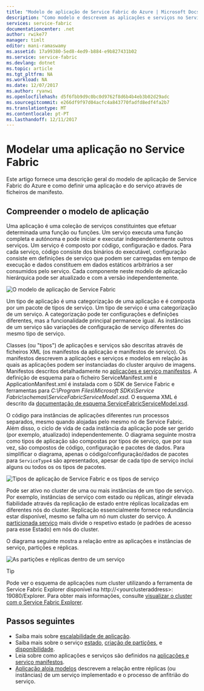 ```yaml
---
title: "Modelo de aplicação de Service Fabric do Azure | Microsoft Docs"
description: "Como modelo e descrevem as aplicações e serviços no Service Fabric."
services: service-fabric
documentationcenter: .net
author: rwike77
manager: timlt
editor: mani-ramaswamy
ms.assetid: 17a99380-5ed8-4ed9-b884-e9b827431b02
ms.service: service-fabric
ms.devlang: dotnet
ms.topic: article
ms.tgt_pltfrm: NA
ms.workload: NA
ms.date: 12/07/2017
ms.author: ryanwi
ms.openlocfilehash: d5f6fbb9d9c0bc0d9762f8d6b4b4eb3b02d29adc
ms.sourcegitcommit: e266df9f97d04acfc4a843770fadfd8edf4fa2b7
ms.translationtype: MT
ms.contentlocale: pt-PT
ms.lasthandoff: 12/11/2017
---
```

# <a name="model-an-application-in-service-fabric"></a>Modelar uma aplicação no Service Fabric
Este artigo fornece uma descrição geral do modelo de aplicação de Service Fabric do Azure e como definir uma aplicação e do serviço através de ficheiros de manifesto.

## <a name="understand-the-application-model"></a>Compreender o modelo de aplicação
Uma aplicação é uma coleção de serviços constituintes que efetuar determinada uma função ou funções. Um serviço executa uma função completa e autónoma e pode iniciar e executar independentemente outros serviços.  Um serviço é composto por código, configuração e dados. Para cada serviço, código consiste dos binários do executável, configuração consiste em definições de serviço que podem ser carregadas em tempo de execução e dados constituem em dados estáticos arbitrários a ser consumidos pelo serviço. Cada componente neste modelo de aplicação hierárquica pode ser atualizado e com a versão independentemente.

![O modelo de aplicação de Service Fabric][appmodel-diagram]

Um tipo de aplicação é uma categorização de uma aplicação e é composta por um pacote de tipos de serviço. Um tipo de serviço é uma categorização de um serviço. A categorização pode ter configurações e definições diferentes, mas a funcionalidade principal permanece igual. As instâncias de um serviço são variações de configuração de serviço diferentes do mesmo tipo de serviço.  

Classes (ou "tipos") de aplicações e serviços são descritas através de ficheiros XML (os manifestos da aplicação e manifestos de serviço).  Os manifestos descrevem a aplicações e serviços e modelos em relação às quais as aplicações podem ser instanciadas do cluster arquivo de imagens.  Manifestos descritos detalhadamente no [aplicações e serviço manifestos](service-fabric-application-and-service-manifests.md). A definição de esquema para o ficheiro ServiceManifest.xml e ApplicationManifest.xml é instalada com o SDK de Service Fabric e ferramentas para *C:\Program Files\Microsoft SDKs\Service Fabric\schemas\ServiceFabricServiceModel.xsd*. O esquema XML é descrito da [documentação de esquema ServiceFabricServiceModel.xsd](service-fabric-service-model-schema.md).

O código para instâncias de aplicações diferentes run processos separados, mesmo quando alojadas pelo mesmo nó de Service Fabric. Além disso, o ciclo de vida de cada instância da aplicação pode ser gerido (por exemplo, atualizado) independentemente. O diagrama seguinte mostra como tipos de aplicação são compostas por tipos de serviço, que por sua vez, são compostos de código, configuração e pacotes de dados. Para simplificar o diagrama, apenas o código/configuração/dados de pacotes para `ServiceType4` são apresentados, apesar de cada tipo de serviço inclui alguns ou todos os os tipos de pacotes.

![Tipos de aplicação de Service Fabric e os tipos de serviço][cluster-imagestore-apptypes]

Pode ser ativo no cluster de uma ou mais instâncias de um tipo de serviço. Por exemplo, instâncias de serviço com estado ou réplicas, atingir elevada fiabilidade através da replicação de estado entre réplicas localizadas em diferentes nós do cluster. Replicação essencialmente fornece redundância estar disponível, mesmo se falha um nó num cluster do serviço. A [particionada serviço](service-fabric-concepts-partitioning.md) mais divide o respetivo estado (e padrões de acesso para esse Estado) em nós do cluster.

O diagrama seguinte mostra a relação entre as aplicações e instâncias de serviço, partições e réplicas.

![As partições e réplicas dentro de um serviço][cluster-application-instances]

> [!TIP]
> Pode ver o esquema de aplicações num cluster utilizando a ferramenta de Service Fabric Explorer disponível na http://&lt;yourclusteraddress&gt;: 19080/Explorer. Para obter mais informações, consulte [visualizar o cluster com o Service Fabric Explorer](service-fabric-visualizing-your-cluster.md).
> 
> 


## <a name="next-steps"></a>Passos seguintes
- Saiba mais sobre [escalabilidade de aplicação](service-fabric-concepts-scalability.md).
- Saiba mais sobre o serviço [estado](service-fabric-concepts-state.md), [criação de partições](service-fabric-concepts-partitioning.md), e [disponibilidade](service-fabric-availability-services.md).
- Leia sobre como aplicações e serviços são definidos na [aplicações e serviço manifestos](service-fabric-application-and-service-manifests.md).
- [Aplicação aloja modelos](service-fabric-hosting-model.md) descrevem a relação entre réplicas (ou instâncias) de um serviço implementado e o processo de anfitrião do serviço.

<!--Image references-->
[appmodel-diagram]: ./media/service-fabric-application-model/application-model.png
[cluster-imagestore-apptypes]: ./media/service-fabric-application-model/cluster-imagestore-apptypes.png
[cluster-application-instances]: media/service-fabric-application-model/cluster-application-instances.png


